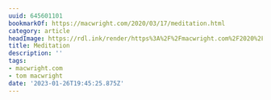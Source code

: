 ```yaml
---
uuid: 645601101
bookmarkOf: https://macwright.com/2020/03/17/meditation.html
category: article
headImage: https://rdl.ink/render/https%3A%2F%2Fmacwright.com%2F2020%2F03%2F17%2Fmeditation.html
title: Meditation
description: ''
tags:
- macwright.com
- tom macwright
date: '2023-01-26T19:45:25.875Z'
---
```



